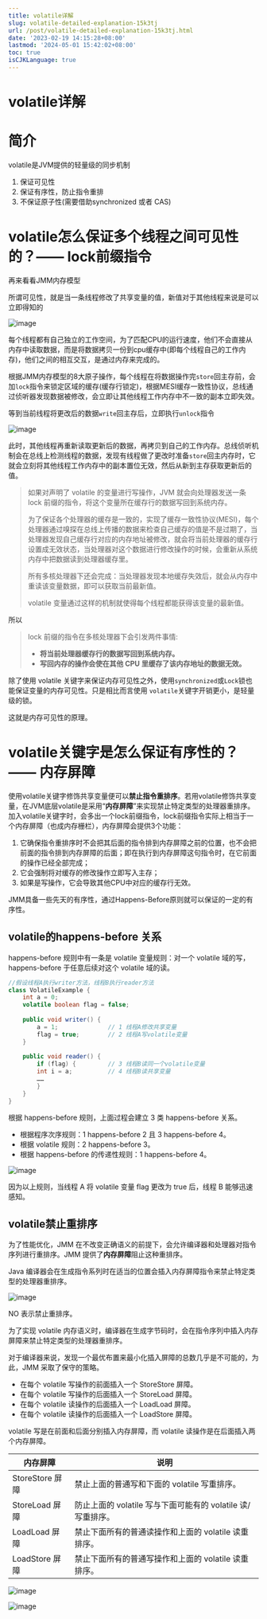 ```yaml
---
title: volatile详解
slug: volatile-detailed-explanation-15k3tj
url: /post/volatile-detailed-explanation-15k3tj.html
date: '2023-02-19 14:15:28+08:00'
lastmod: '2024-05-01 15:42:02+08:00'
toc: true
isCJKLanguage: true
---
```


# volatile详解

# 简介

volatile是JVM提供的轻量级的同步机制

1. 保证可见性
2. 保证有序性，防止指令重排
3. 不保证原子性(需要借助synchronized 或者 CAS)

# volatile怎么保证多个线程之间可见性的？—— lock前缀指令

再来看看JMM内存模型

所谓可见性，就是当一条线程修改了共享变量的值，新值对于其他线程来说是可以立即得知的

​![image](https://raw.githubusercontent.com/Parksosaurus/ParksoBlog/main/images/image-20230219144519-c6kw6k2.png)​

每个线程都有自己独立的工作空间，为了匹配CPU的运行速度，他们不会直接从内存中读取数据，而是将数据拷贝一份到cpu缓存中(即每个线程自己的工作内存)，他们之间的相互交互，是通过内存来完成的。

根据JMM内存模型的8大原子操作，每个线程在将数据操作完`store`回主存前，会加`lock`指令来锁定区域的缓存(缓存行锁定)，根据MESI缓存一致性协议，总线通过侦听器发现数据被修改，会立即让其他线程工作内存中不一致的副本立即失效。

等到当前线程将更改后的数据`write`​回主存后，立即执行`unlock`​指令

​![image](https://raw.githubusercontent.com/Parksosaurus/ParksoBlog/main/images/image-20230219145313-hocadwf.png)​

此时，其他线程再重新读取更新后的数据，再拷贝到自己的工作内存。总线侦听机制会在总线上检测线程的数据，发现有线程做了更改时准备`store`​​​回主内存时，它就会立刻将其他线程工作内存中的副本置位无效，然后从新到主存获取更新后的值。

> 如果对声明了 volatile 的变量进行写操作，JVM 就会向处理器发送一条 lock 前缀的指令，将这个变量所在缓存行的数据写回到系统内存。
>
> 为了保证各个处理器的缓存是一致的，实现了缓存一致性协议(MESI)，每个处理器通过嗅探在总线上传播的数据来检查自己缓存的值是不是过期了，当处理器发现自己缓存行对应的内存地址被修改，就会将当前处理器的缓存行设置成无效状态，当处理器对这个数据进行修改操作的时候，会重新从系统内存中把数据读到处理器缓存里。
>
> 所有多核处理器下还会完成：当处理器发现本地缓存失效后，就会从内存中重读该变量数据，即可以获取当前最新值。
>
> volatile 变量通过这样的机制就使得每个线程都能获得该变量的最新值。

所以

> lock 前缀的指令在多核处理器下会引发两件事情:
>
> * **将当前处理器缓存行的数据写回到系统内存。**
> * **写回内存的操作会使在其他 CPU 里缓存了该内存地址的数据无效。**

除了使用 volatile 关键字来保证内存可见性之外，使用`synchronized`或`Lock`锁也能保证变量的内存可见性。只是相比而言使用 `volatile`​关键字开销更小，是轻量级的锁。

这就是内存可见性的原理。

# volatile关键字是怎么保证有序性的？ —— 内存屏障

使用volatile关键字修饰共享变量便可以​**禁止指令重排序**​。若用volatile修饰共享变量，在JVM底层volatile是采用“​**内存屏障**​”来实现禁止特定类型的处理器重排序。加入volatile关键字时，会多出一个lock前缀指令，lock前缀指令实际上相当于一个内存屏障（也成内存栅栏），内存屏障会提供3个功能：

1. 它确保指令重排序时不会把其后面的指令排到内存屏障之前的位置，也不会把前面的指令排到内存屏障的后面；即在执行到内存屏障这句指令时，在它前面的操作已经全部完成；
2. 它会强制将对缓存的修改操作立即写入主存；
3. 如果是写操作，它会导致其他CPU中对应的缓存行无效。

JMM具备一些先天的有序性，通过Happens-Before原则就可以保证的一定的有序性。

## volatile的happens-before 关系

happens-before 规则中有一条是 volatile 变量规则：对一个 volatile 域的写，happens-before 于任意后续对这个 volatile 域的读。

```java
//假设线程A执行writer方法，线程B执行reader方法
class VolatileExample {
    int a = 0;
    volatile boolean flag = false;
  
    public void writer() {
        a = 1;              // 1 线程A修改共享变量
        flag = true;        // 2 线程A写volatile变量
    } 
  
    public void reader() {
        if (flag) {         // 3 线程B读同一个volatile变量
        int i = a;          // 4 线程B读共享变量
        ……
        }
    }
}
```

根据 happens-before 规则，上面过程会建立 3 类 happens-before 关系。

* 根据程序次序规则：1 happens-before 2 且 3 happens-before 4。
* 根据 volatile 规则：2 happens-before 3。
* 根据 happens-before 的传递性规则：1 happens-before 4。

​![image](https://raw.githubusercontent.com/Parksosaurus/ParksoBlog/main/images/image-20230219153214-7z7qerl.png)​

因为以上规则，当线程 A 将 volatile 变量 flag 更改为 true 后，线程 B 能够迅速感知。

## volatile禁止重排序

为了性能优化，JMM 在不改变正确语义的前提下，会允许编译器和处理器对指令序列进行重排序。JMM 提供了**内存屏障**阻止这种重排序。

Java 编译器会在生成指令系列时在适当的位置会插入内存屏障指令来禁止特定类型的处理器重排序。

​![image](https://raw.githubusercontent.com/Parksosaurus/ParksoBlog/main/images/image-20230219153454-fhnqeyx.png)​

NO  表示禁止重排序。

为了实现 volatile 内存语义时，编译器在生成字节码时，会在指令序列中插入内存屏障来禁止特定类型的处理器重排序。

对于编译器来说，发现一个最优布置来最小化插入屏障的总数几乎是不可能的，为此，JMM 采取了保守的策略。

* 在每个 volatile 写操作的前面插入一个 StoreStore 屏障。
* 在每个 volatile 写操作的后面插入一个 StoreLoad 屏障。
* 在每个 volatile 读操作的后面插入一个 LoadLoad 屏障。
* 在每个 volatile 读操作的后面插入一个 LoadStore 屏障。

volatile 写是在前面和后面分别插入内存屏障，而 volatile 读操作是在后面插入两个内存屏障。

|内存屏障|说明|
| -----------------| -------------------------------------------------------------|
|StoreStore 屏障|禁止上面的普通写和下面的 volatile 写重排序。|
|StoreLoad 屏障|防止上面的 volatile 写与下面可能有的 volatile 读/写重排序。|
|LoadLoad 屏障|禁止下面所有的普通读操作和上面的 volatile 读重排序。|
|LoadStore 屏障|禁止下面所有的普通写操作和上面的 volatile 读重排序。|

​![image](https://raw.githubusercontent.com/Parksosaurus/ParksoBlog/main/images/image-20230219153854-vy9auid.png)​

​![image](https://raw.githubusercontent.com/Parksosaurus/ParksoBlog/main/images/image-20230219153858-sdx0l06.png)​

‍
